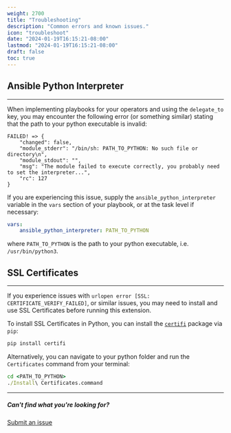```yaml
---
weight: 2700
title: "Troubleshooting"
description: "Common errors and known issues."
icon: "troubleshoot"
date: "2024-01-19T16:15:21-08:00"
lastmod: "2024-01-19T16:15:21-08:00"
draft: false
toc: true
---
```


## Ansible Python Interpreter
---
When implementing playbooks for your operators and using the `delegate_to` key, you may encounter the following error (or something similar) stating that the path to your python executable is invalid:

```
FAILED! => {
    "changed": false, 
    "module_stderr": "/bin/sh: PATH_TO_PYTHON: No such file or directory\n", 
    "module_stdout": "", 
    "msg": "The module failed to execute correctly, you probably need to set the interpreter...", 
    "rc": 127
}
```

If you are experiencing this issue, supply the `ansible_python_interpreter` variable in the `vars` section of your playbook, or at the task level if necessary:

```yaml
vars:
    ansible_python_interpreter: PATH_TO_PYTHON
```

where `PATH_TO_PYTHON` is the path to your python executable, i.e. `/usr/bin/python3`.


## SSL Certificates
---
If you experience issues with `urlopen error [SSL: CERTIFICATE_VERIFY_FAILED]`, or similar issues, you may need to install and use SSL Certificates before running this extension.

To install SSL Certificates in Python, you can install the [`certifi`](https://pypi.org/project/certifi/) package via `pip`:

```cmd
pip install certifi
```

Alternatively, you can navigate to your python folder and run the `Certificates` command from your terminal:

```cmd
cd <PATH_TO_PYTHON>
./Install\ Certificates.command
```

---

##### Can't find what you're looking for?
[Submit an issue](https://github.com/IBM/operator-collection-sdk-vscode-extension/issues)